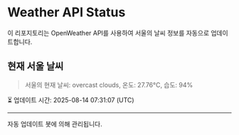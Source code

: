 
# Weather API Status

이 리포지토리는 OpenWeather API를 사용하여 서울의 날씨 정보를 자동으로 업데이트합니다.

## 현재 서울 날씨
> 서울의 현재 날씨: overcast clouds, 온도: 27.76°C, 습도: 94%

⏳ 업데이트 시간: 2025-08-14 07:31:07 (UTC)

---
자동 업데이트 봇에 의해 관리됩니다.
